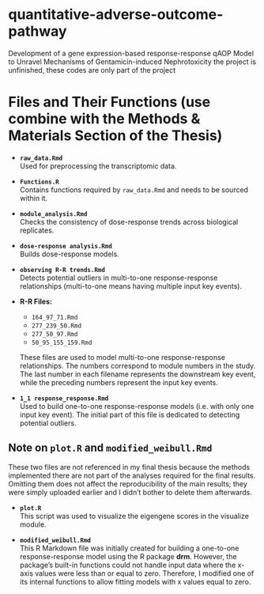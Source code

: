 # quantitative-adverse-outcome-pathway
Development of a gene expression-based response-response qAOP Model to Unravel Mechanisms of Gentamicin-induced Nephrotoxicity
the project is unfinished, these codes are only part of the project
# Files and Their Functions (use combine with the Methods & Materials Section of the Thesis)

- **`raw_data.Rmd`**  
  Used for preprocessing the transcriptomic data.  

- **`Functions.R`**  
  Contains functions required by `raw_data.Rmd` and needs to be sourced within it.  

- **`module_analysis.Rmd`**  
  Checks the consistency of dose-response trends across biological replicates.  

- **`dose-response analysis.Rmd`**  
  Builds dose-response models.  

- **`observing R-R trends.Rmd`**  
  Detects potential outliers in multi-to-one response-response relationships (multi-to-one means having multiple input key events).  

- **R-R Files:**  
  - `164_97_71.Rmd`  
  - `277_239_50.Rmd`  
  - `277_50_97.Rmd`  
  - `50_95_155_159.Rmd`  
  
  These files are used to model multi-to-one response-response relationships. The numbers correspond to module numbers in the study. The last number in each filename represents the downstream key event, while the preceding numbers represent the input key events.  

- **`1_1 response_response.Rmd`**  
  Used to build one-to-one response-response models (i.e. with only one input key event). The initial part of this file is dedicated to detecting potential outliers.
## Note on `plot.R` and `modified_weibull.Rmd`

These two files are not referenced in my final thesis because the methods implemented there are not part of the analyses required for the final results. Omitting them does not affect the reproducibility of the main results; they were simply uploaded earlier and I didn’t bother to delete them afterwards.

- **`plot.R`**  
  This script was used to visualize the eigengene scores in the visualize module.

- **`modified_weibull.Rmd`**  
  This R Markdown file was initially created for building a one-to-one response-response model using the R package **drm**. However, the package’s built-in functions could not handle input data where the x-axis values were less than or equal to zero. Therefore, I modified one of its internal functions to allow fitting models with x values equal to zero.
